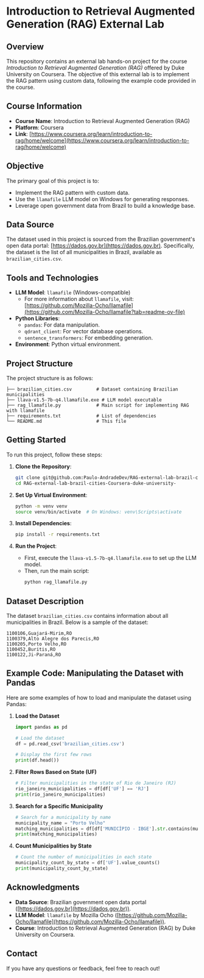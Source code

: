 # Introduction to Retrieval Augmented Generation (RAG) External Lab

## Overview
This repository contains an external lab hands-on project for the course *Introduction to Retrieval Augmented Generation (RAG)* offered by Duke University on Coursera. The objective of this external lab is to implement the RAG pattern using custom data, following the example code provided in the course.

## Course Information
- **Course Name**: Introduction to Retrieval Augmented Generation (RAG)
- **Platform**: Coursera
- **Link**: [https://www.coursera.org/learn/introduction-to-rag/home/welcome](https://www.coursera.org/learn/introduction-to-rag/home/welcome)

## Objective
The primary goal of this project is to:
- Implement the RAG pattern with custom data.
- Use the `llamafile` LLM model on Windows for generating responses.
- Leverage open government data from Brazil to build a knowledge base.

## Data Source
The dataset used in this project is sourced from the Brazilian government's open data portal: [https://dados.gov.br](https://dados.gov.br). Specifically, the dataset is the list of all municipalities in Brazil, available as `brazilian_cities.csv`.

## Tools and Technologies
- **LLM Model**: `llamafile` (Windows-compatible)
  - For more information about `llamafile`, visit: [https://github.com/Mozilla-Ocho/llamafile](https://github.com/Mozilla-Ocho/llamafile?tab=readme-ov-file)
- **Python Libraries**:
  - `pandas`: For data manipulation.
  - `qdrant_client`: For vector database operations.
  - `sentence_transformers`: For embedding generation.
- **Environment**: Python virtual environment.

## Project Structure
The project structure is as follows:
```
├── brazilian_cities.csv         # Dataset containing Brazilian municipalities
├── llava-v1.5-7b-q4.llamafile.exe # LLM model executable
├── rag_llamafile.py             # Main script for implementing RAG with llamafile
├── requirements.txt             # List of dependencies
└── README.md                    # This file
```

## Getting Started
To run this project, follow these steps:

1. **Clone the Repository**:
   ```bash
   git clone git@github.com:Paulo-AndradeDev/RAG-external-lab-brazil-cities-Coursera-duke-university-.git
   cd RAG-external-lab-brazil-cities-Coursera-duke-university-
   ```

2. **Set Up Virtual Environment**:
   ```bash
   python -m venv venv
   source venv/bin/activate  # On Windows: venv\Scripts\activate
   ```

3. **Install Dependencies**:
   ```bash
   pip install -r requirements.txt
   ```

4. **Run the Project**:
   - First, execute the `llava-v1.5-7b-q4.llamafile.exe` to set up the LLM model.
   - Then, run the main script:
     ```bash
     python rag_llamafile.py
     ```

## Dataset Description
The dataset `brazilian_cities.csv` contains information about all municipalities in Brazil. Below is a sample of the dataset:
```
1100106,Guajará-Mirim,RO
1100379,Alto Alegre dos Parecis,RO
1100205,Porto Velho,RO
1100452,Buritis,RO
1100122,Ji-Paraná,RO
```

## Example Code: Manipulating the Dataset with Pandas
Here are some examples of how to load and manipulate the dataset using Pandas:

1. **Load the Dataset**
   ```python
   import pandas as pd

   # Load the dataset
   df = pd.read_csv('brazilian_cities.csv')

   # Display the first few rows
   print(df.head())
   ```

2. **Filter Rows Based on State (UF)**
   ```python
   # Filter municipalities in the state of Rio de Janeiro (RJ)
   rio_janeiro_municipalities = df[df['UF'] == 'RJ']
   print(rio_janeiro_municipalities)
   ```

3. **Search for a Specific Municipality**
   ```python
   # Search for a municipality by name
   municipality_name = "Porto Velho"
   matching_municipalities = df[df['MUNICÍPIO - IBGE'].str.contains(municipality_name, case=False)]
   print(matching_municipalities)
   ```

4. **Count Municipalities by State**
   ```python
   # Count the number of municipalities in each state
   municipality_count_by_state = df['UF'].value_counts()
   print(municipality_count_by_state)
   ```

## Acknowledgments
- **Data Source**: Brazilian government open data portal ([https://dados.gov.br](https://dados.gov.br)).
- **LLM Model**: `llamafile` by Mozilla Ocho ([https://github.com/Mozilla-Ocho/llamafile](https://github.com/Mozilla-Ocho/llamafile)).
- **Course**: Introduction to Retrieval Augmented Generation (RAG) by Duke University on Coursera.

## Contact
If you have any questions or feedback, feel free to reach out!